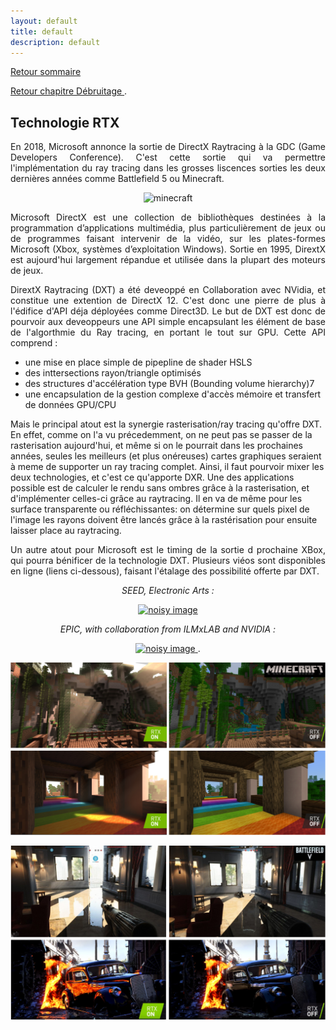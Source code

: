 ```yaml
---
layout: default
title: default
description: default
---
```


[Retour sommaire](./) 
<p>
<a href="./rt_denoising.html"> Retour chapitre Débruitage </a>. 
</p>

## Technologie RTX 

<p style='text-align: justify;'> 
  En 2018, Microsoft annonce la sortie de DirectX Raytracing à la GDC (Game Developers Conference). C'est cette sortie qui va permettre l'implémentation du ray tracing dans les grosses liscences sorties les deux dernières années comme Battlefield 5 ou Minecraft.
</p>

<p align="center"><img src="https://upload.wikimedia.org/wikipedia/fr/b/b0/Directx.jpg" alt="minecraft" width="60"></p> 

<p style='text-align:justify;'> 
  Microsoft DirectX est une collection de bibliothèques destinées à la programmation d’applications multimédia, plus particulièrement de jeux ou de programmes faisant intervenir de la vidéo, sur les plates-formes Microsoft (Xbox, systèmes d’exploitation Windows). Sortie en 1995, DirextX est aujourd'hui largement répandue et utilisée dans la plupart des moteurs de jeux. 
</p>

<p style='text-align:justify;'> 
  DirextX Raytracing (DXT) a été deveoppé en Collaboration avec NVidia, et constitue une extention de DirectX 12. C'est donc une pierre de plus à l'édifice d'API déja déployées comme Direct3D. Le but de DXT est donc de pourvoir aux deveoppeurs une API simple encapsulant les élément de base de l'algorthmie du Ray tracing, en portant le tout sur GPU. Cette API comprend :
  
- une mise en place simple de pipepline de shader HSLS
- des inttersections rayon/triangle optimisés
- des structures d'accélération type BVH (Bounding volume hierarchy)7
- une encapsulation de la gestion complexe d'accès mémoire et transfert de données GPU/CPU
  
Mais le principal atout est la synergie rasterisation/ray tracing qu'offre DXT. En effet, comme on l'a vu précedemment, on ne peut pas se passer de la rasterisation aujourd'hui, et même si on le pourrait dans les prochaines années, seules les meilleurs (et plus onéreuses) cartes graphiques seraient à meme de supporter un ray tracing complet. Ainsi, il faut pourvoir mixer les deux technologies, et c'est ce qu'apporte DXR. Une des applications possible est de calculer le rendu sans ombres grâce à la rasterisation, et d'implémenter celles-ci grâce au raytracing. Il en va de même pour les surface transparente ou réfléchissantes: on détermine sur quels pixel de l'image les rayons doivent être lancés grâce à la rastérisation pour ensuite laisser place au raytracing.
</p>

<p style='text-align:justify;'> 
Un autre atout pour Microsoft est le timing de la sortie d prochaine XBox, qui pourra bénificer de la technologie DXT. Plusieurs viéos sont disponibles en ligne (liens ci-dessous), faisant l'étalage des possibilité offerte par DXT. 
</p>


<p align="center"> <i>SEED, Electronic Arts :</i></p>
<p align="center">
  <a href="https://www.youtube.com/watch?v=LXo0WdlELJk"> 
    <img src="https://img.youtube.com/vi/LXo0WdlELJk/0.jpg" alt="noisy image" width="380">
  </a>
</p>

<p align="center"> <i>EPIC, with collaboration from ILMxLAB and NVIDIA : </i> </p>  
<p align="center"> 
  <a href="https://www.youtube.com/watch?v=J3ue35ago3Y"> 
    <img src="https://img.youtube.com/vi/J3ue35ago3Y/0.jpg" alt="noisy image" width="380">
  </a>.
</p>


<p align="center"><img src="img_RT_minecraft.png" alt="minecraft" width="600"></p>

<p align="center"><img src="img_RT_battlefiled5.png" alt="battlfield5" width="600"></p>




